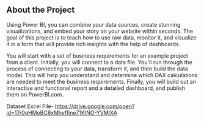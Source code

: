 
## About the Project

 Using Power BI, you can combine your data sources, create stunning visualizations, and embed your story on your website within seconds. The goal of this project is to teach  how to use raw data, monitor it, and visualize it in a form that will provide rich insights with the help of dashboards.

You will start with a set of business requirements for an example project from a client. Initially, you will connect to a data file. You'll run through the process of connecting to your data, transform it, and then build the data model. This will help you understand and determine which DAX calculations are needed to meet the business requirements. Finally, you will build out an interactive and functional report and a detailed dashboard, and publish them on PowerBI.com. 


Dataset Excel File- https://drive.google.com/open?id=17r0qHMoBC6xMhyffine71KINO-YVMlXA












